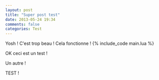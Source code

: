 ```yaml
---
layout: post
title: "Super post test"
date: 2013-05-24 19:34
comments: false
categories: Test
---
```

Yosh ! C'est trop beau ! Cela fonctionne !
{% include_code main.lua %}

OK ceci est un test !

Un autre !

 TEST !


